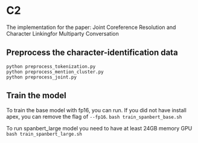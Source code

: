 # C2
The implementation for the paper: Joint Coreference Resolution and Character Linkingfor Multiparty Conversation


## Preprocess the character-identification data
`python preprocess_tokenization.py` \
`python preprocess_mention_cluster.py` \
`python preprocess_joint.py`


## Train the model
To train the base model with fp16, you can run.
If you did not have install apex, you can remove the flag of `--fp16`.
`bash train_spanbert_base.sh` 

To run spanbert_large model you need to have at least 24GB memory GPU
`bash train_spanbert_large.sh` 


